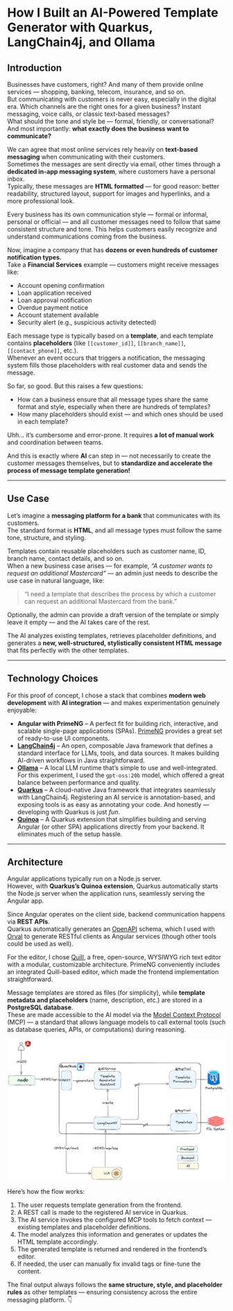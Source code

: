 # How I Built an AI-Powered Template Generator with Quarkus, LangChain4j, and Ollama

## Introduction
Businesses have customers, right? And many of them provide online services — shopping, banking, telecom, insurance, and so on.  
But communicating with customers is never easy, especially in the digital era. Which channels are the right ones for a given business? Instant messaging, voice calls, or classic text-based messages?  
What should the tone and style be — formal, friendly, or conversational?  
And most importantly: **what exactly does the business want to communicate?**

We can agree that most online services rely heavily on **text-based messaging** when communicating with their customers.  
Sometimes the messages are sent directly via email, other times through a **dedicated in-app messaging system**, where customers have a personal inbox.  
Typically, these messages are **HTML formatted** — for good reason: better readability, structured layout, support for images and hyperlinks, and a more professional look.

Every business has its own communication style — formal or informal, personal or official — and all customer messages need to follow that same consistent structure and tone. This helps customers easily recognize and understand communications coming from the business.

Now, imagine a company that has **dozens or even hundreds of customer notification types.**  
Take a **Financial Services** example — customers might receive messages like:
- Account opening confirmation
- Loan application received
- Loan approval notification
- Overdue payment notice
- Account statement available
- Security alert (e.g., suspicious activity detected)

Each message type is typically based on a **template**, and each template contains **placeholders** (like `[[customer_id]]`, `[[branch_name]]`, `[[contact_phone]]`, etc.).  
Whenever an event occurs that triggers a notification, the messaging system fills those placeholders with real customer data and sends the message.

So far, so good. But this raises a few questions:

- How can a business ensure that all message types share the same format and style, especially when there are hundreds of templates?
- How many placeholders should exist — and which ones should be used in each template?

Uhh… it’s cumbersome and error-prone. It requires **a lot of manual work** and coordination between teams.

And this is exactly where **AI** can step in — not necessarily to create the customer messages themselves, but to **standardize and accelerate the process of message template generation!**

---
## Use Case
Let’s imagine a **messaging platform for a bank** that communicates with its customers.  
The standard format is **HTML**, and all message types must follow the same tone, structure, and styling.

Templates contain reusable placeholders such as customer name, ID, branch name, contact details, and so on.  
When a new business case arises — for example, *“A customer wants to request an additional Mastercard”* — an admin just needs to describe the use case in natural language, like:

> “I need a template that describes the process by which a customer can request an additional Mastercard from the bank.”

Optionally, the admin can provide a draft version of the template or simply leave it empty — and the AI takes care of the rest.

The AI analyzes existing templates, retrieves placeholder definitions, and generates a **new, well-structured, stylistically consistent HTML message** that fits perfectly with the other templates.

---
## Technology Choices
For this proof of concept, I chose a stack that combines **modern web development** with **AI integration** — and makes experimentation genuinely enjoyable:

- **Angular with PrimeNG** – A perfect fit for building rich, interactive, and scalable single-page applications (SPAs). [PrimeNG](https://primeng.org/) provides a great set of ready-to-use UI components.
- **[LangChain4j](https://docs.langchain4j.dev/)** – An open, composable Java framework that defines a standard interface for LLMs, tools, and data sources. It makes building AI-driven workflows in Java straightforward.
- **[Ollama](https://ollama.com/)** – A local LLM runtime that’s simple to use and well-integrated. For this experiment, I used the `gpt-oss:20b` model, which offered a great balance between performance and quality.
- **[Quarkus](https://quarkus.io/)** – A cloud-native Java framework that integrates seamlessly with LangChain4j. Registering an AI service is annotation-based, and exposing tools is as easy as annotating your code. And honestly — developing with Quarkus is just *fun*.
- **[Quinoa](https://github.com/quarkiverse/quarkus-quinoa)** – A Quarkus extension that simplifies building and serving Angular (or other SPA) applications directly from your backend. It eliminates much of the setup hassle.

---
## Architecture
Angular applications typically run on a Node.js server.  
However, with **Quarkus’s Quinoa extension**, Quarkus automatically starts the Node.js server when the application runs, seamlessly serving the Angular app.

Since Angular operates on the client side, backend communication happens via **REST APIs**.  
Quarkus automatically generates an [OpenAPI](https://www.openapis.org/) schema, which I used with [Orval](https://orval.dev/) to generate RESTful clients as Angular services (though other tools could be used as well).

For the editor, I chose [Quill](https://quilljs.com/), a free, open-source, WYSIWYG rich text editor with a modular, customizable architecture. PrimeNG conveniently includes an integrated Quill-based editor, which made the frontend implementation straightforward.

Message templates are stored as files (for simplicity), while **template metadata and placeholders** (name, description, etc.) are stored in a **PostgreSQL database**.  
These are made accessible to the AI model via the [Model Context Protocol](https://modelcontextprotocol.io/) (MCP) — a standard that allows language models to call external tools (such as database queries, APIs, or computations) during reasoning.

![Architecture Diagram](./docs/architecture.png)

Here’s how the flow works:

1. The user requests template generation from the frontend.
2. A REST call is made to the registered AI service in Quarkus.
3. The AI service invokes the configured MCP tools to fetch context — existing templates and placeholder definitions.
4. The model analyzes this information and generates or updates the HTML template accordingly.
5. The generated template is returned and rendered in the frontend’s editor.
6. If needed, the user can manually fix invalid tags or fine-tune the content.

The final output always follows the **same structure, style, and placeholder rules** as other templates — ensuring consistency across the entire messaging platform.
👇
